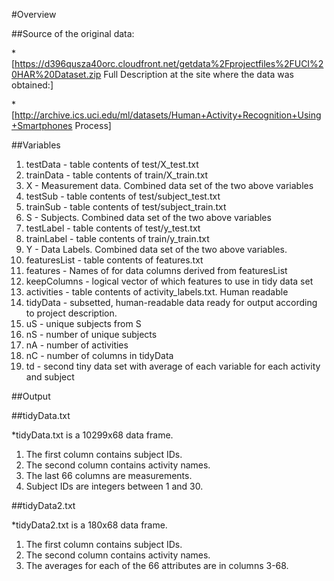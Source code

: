 #Overview

##Source of the original data:

*[https://d396qusza40orc.cloudfront.net/getdata%2Fprojectfiles%2FUCI%20HAR%20Dataset.zip
Full Description at the site where the data was obtained:]

*[http://archive.ics.uci.edu/ml/datasets/Human+Activity+Recognition+Using+Smartphones
Process]

##Variables

1. testData - table contents of test/X_test.txt
2. trainData - table contents of train/X_train.txt
3. X - Measurement data. Combined data set of the two above variables
4. testSub - table contents of test/subject_test.txt
5. trainSub - table contents of test/subject_train.txt
6. S - Subjects. Combined data set of the two above variables
7. testLabel - table contents of test/y_test.txt
8. trainLabel - table contents of train/y_train.txt
9. Y - Data Labels. Combined data set of the two above variables.
10. featuresList - table contents of features.txt
11. features - Names of for data columns derived from featuresList
12. keepColumns - logical vector of which features to use in tidy data set
13. activities - table contents of activity_labels.txt. Human readable
14. tidyData - subsetted, human-readable data ready for output according to project description.
15. uS - unique subjects from S
16. nS - number of unique subjects
17. nA - number of activities
18. nC - number of columns in tidyData
19. td - second tiny data set with average of each variable for each activity and subject

##Output

##tidyData.txt

*tidyData.txt is a 10299x68 data frame.

1. The first column contains subject IDs.
2. The second column contains activity names.
3. The last 66 columns are measurements.
4. Subject IDs are integers between 1 and 30.

##tidyData2.txt

*tidyData2.txt is a 180x68 data frame.

1. The first column contains subject IDs.
2. The second column contains activity names.
3. The averages for each of the 66 attributes are in columns 3-68.